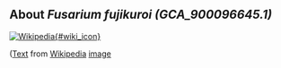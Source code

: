 
About *Fusarium fujikuroi (GCA\_900096645.1)* 
--------------------------------------------------------------

[![Wikipedia](/img/wikipedia_logo_v2_en.png){#wiki_icon}](http://en.wikipedia.org)


([Text](http://en.wikipedia.org) from [Wikipedia](http://en.wikipedia.org/) 
[image](https://commons.wikimedia.org/wiki/File:Gibberella_fujikuroi.jpg)
